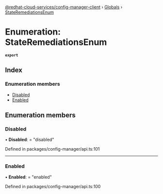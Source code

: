 [@redhat-cloud-services/config-manager-client](../README.md) › [Globals](../globals.md) › [StateRemediationsEnum](stateremediationsenum.md)

# Enumeration: StateRemediationsEnum

**`export`** 

## Index

### Enumeration members

* [Disabled](stateremediationsenum.md#disabled)
* [Enabled](stateremediationsenum.md#enabled)

## Enumeration members

###  Disabled

• **Disabled**: = "disabled"

Defined in packages/config-manager/api.ts:101

___

###  Enabled

• **Enabled**: = "enabled"

Defined in packages/config-manager/api.ts:100
